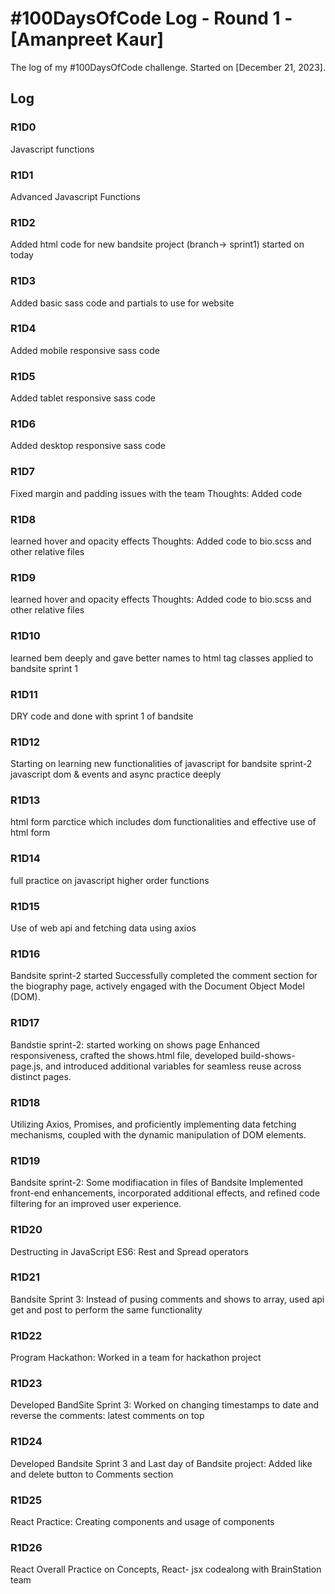 # #100DaysOfCode Log - Round 1 - [Amanpreet Kaur]

The log of my #100DaysOfCode challenge. Started on [December 21, 2023].

## Log

### R1D0
Javascript functions

### R1D1
Advanced Javascript Functions

### R1D2
Added html code for new bandsite project (branch-> sprint1) started on today

### R1D3
Added basic sass code and partials to use for website

### R1D4
Added mobile responsive sass code

### R1D5
Added tablet responsive sass code

### R1D6
Added desktop responsive sass code

### R1D7
Fixed margin and padding issues with the team Thoughts: Added code 

### R1D8
learned hover and opacity effects Thoughts: Added code to bio.scss and other relative files

### R1D9
learned hover and opacity effects Thoughts: Added code to bio.scss and other relative files

### R1D10
learned bem deeply and gave better names to html tag classes applied to bandsite sprint 1

### R1D11
DRY code and done with sprint 1 of bandsite

### R1D12
Starting on learning new functionalities of javascript for bandsite sprint-2
javascript dom & events and async practice deeply

### R1D13
html form parctice which includes dom functionalities and effective use of html form

### R1D14
full practice on javascript higher order functions

### R1D15
Use of web api and fetching data using axios

### R1D16
Bandsite sprint-2 started
Successfully completed the comment section for the biography page, actively engaged with the Document Object Model (DOM).

### R1D17
Bandstie sprint-2: started working on shows page
Enhanced responsiveness, crafted the shows.html file, developed build-shows-page.js, and introduced additional variables for seamless reuse across distinct pages.

### R1D18
Utilizing Axios, Promises, and proficiently implementing data fetching mechanisms, coupled with the dynamic manipulation of DOM elements.

### R1D19
Bandsite sprint-2: Some modifiacation in files of Bandsite
Implemented front-end enhancements, incorporated additional effects, and refined code filtering for an improved user experience.

### R1D20
Destructing in JavaScript ES6: Rest and Spread operators

### R1D21
Bandsite Sprint 3: Instead of pusing comments and shows to array, used api get and post to perform the same functionality

### R1D22
Program Hackathon: Worked in a team for hackathon project

### R1D23
Developed BandSite Sprint 3: Worked on changing timestamps to date and reverse the comments: latest comments on top

### R1D24
Developed Bandsite Sprint 3 and Last day of Bandsite project: Added like and delete button to Comments section

### R1D25
React Practice: Creating components and usage of components

### R1D26
React Overall Practice on Concepts, React- jsx codealong with BrainStation team

